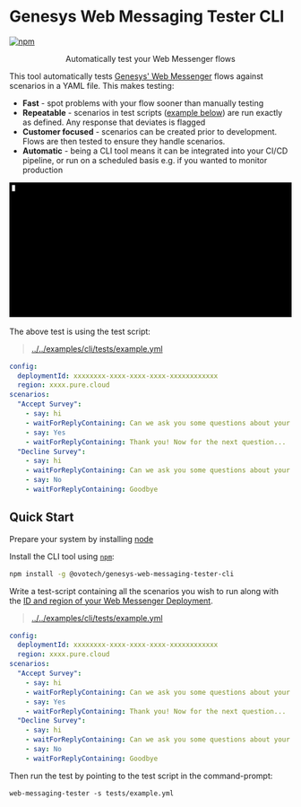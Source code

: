 # Genesys Web Messaging Tester CLI

[![npm](https://img.shields.io/npm/v/@ovotech/genesys-web-messaging-tester-cli)](https://www.npmjs.com/package/@ovotech/genesys-web-messaging-tester-cli)

<p align="center">
Automatically test your Web Messenger flows
</p>

This tool automatically tests [Genesys' Web Messenger](https://help.mypurecloud.com/articles/web-messaging-overview/)
flows against scenarios in a YAML file. This makes testing:

* **Fast** - spot problems with your flow sooner than manually testing
* **Repeatable** - scenarios in test scripts ([example below](#quick-start)) are run exactly as defined. Any response
  that deviates is flagged
* **Customer focused** - scenarios can be created prior to development. Flows are then tested to ensure they handle
  scenarios.
* **Automatic** - being a CLI tool means it can be integrated into your CI/CD pipeline, or run on a scheduled basis e.g.
  if you wanted to monitor production

![Demo of tool executing two scenarios that pass](docs/demo.gif)

The above test is using the test script:

> [../../examples/cli/tests/example.yml](../../examples/cli/tests/example.yml)

```yaml
config:
  deploymentId: xxxxxxxx-xxxx-xxxx-xxxx-xxxxxxxxxxxx
  region: xxxx.pure.cloud
scenarios:
  "Accept Survey":
    - say: hi
    - waitForReplyContaining: Can we ask you some questions about your experience today?
    - say: Yes
    - waitForReplyContaining: Thank you! Now for the next question...
  "Decline Survey":
    - say: hi
    - waitForReplyContaining: Can we ask you some questions about your experience today?
    - say: No
    - waitForReplyContaining: Goodbye
```

## Quick Start

Prepare your system by installing [node](https://nodejs.org/en/download/)

Install the CLI tool using [`npm`](https://www.npmjs.com/package/@ovotech/genesys-web-messaging-tester-cli):

```bash
npm install -g @ovotech/genesys-web-messaging-tester-cli
```

Write a test-script containing all the scenarios you wish to run along with
the [ID and region of your Web Messenger Deployment](https://help.mypurecloud.com/articles/deploy-messenger/).

> [../../examples/cli/tests/example.yml](../../examples/cli/tests/example.yml)

```yaml
config:
  deploymentId: xxxxxxxx-xxxx-xxxx-xxxx-xxxxxxxxxxxx
  region: xxxx.pure.cloud
scenarios:
  "Accept Survey":
    - say: hi
    - waitForReplyContaining: Can we ask you some questions about your experience today?
    - say: Yes
    - waitForReplyContaining: Thank you! Now for the next question...
  "Decline Survey":
    - say: hi
    - waitForReplyContaining: Can we ask you some questions about your experience today?
    - say: No
    - waitForReplyContaining: Goodbye
```

Then run the test by pointing to the test script in the command-prompt:

```shell
web-messaging-tester -s tests/example.yml
```
